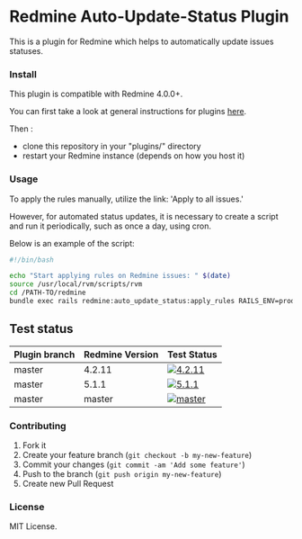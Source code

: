 # Redmine Auto-Update-Status Plugin

This is a plugin for Redmine which helps to automatically update issues statuses.


### Install

This plugin is compatible with Redmine 4.0.0+.

You can first take a look at general instructions for plugins [here](http://www.redmine.org/wiki/redmine/Plugins).

Then :
* clone this repository in your "plugins/" directory
* restart your Redmine instance (depends on how you host it)

### Usage

To apply the rules manually, utilize the link: 'Apply to all issues.'

However, for automated status updates, it is necessary to create a script and run it periodically, such as once a day, using cron.

Below is an example of the script:

```bash
#!/bin/bash

echo "Start applying rules on Redmine issues: " $(date)
source /usr/local/rvm/scripts/rvm
cd /PATH-TO/redmine
bundle exec rails redmine:auto_update_status:apply_rules RAILS_ENV=production
```

## Test status

|Plugin branch| Redmine Version | Test Status       |
|-------------|-----------------|-------------------|
|master       | 4.2.11          | [![4.2.11][1]][5] |
|master       | 5.1.1           | [![5.1.1][2]][5]  |
|master       | master          | [![master][4]][5] |

[1]: https://github.com/nanego/redmine_auto_update_status/actions/workflows/4_2_11.yml/badge.svg
[2]: https://github.com/nanego/redmine_auto_update_status/actions/workflows/5_1_1.yml/badge.svg
[4]: https://github.com/nanego/redmine_auto_update_status/actions/workflows/master.yml/badge.svg
[5]: https://github.com/nanego/redmine_auto_update_status/actions

### Contributing

1. Fork it
2. Create your feature branch (`git checkout -b my-new-feature`)
3. Commit your changes (`git commit -am 'Add some feature'`)
4. Push to the branch (`git push origin my-new-feature`)
5. Create new Pull Request

### License
MIT License.
